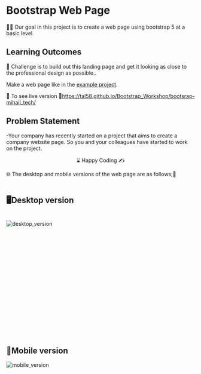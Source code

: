 # Bootstrap Web Page 

👨‍💻 Our goal in this project is to create a web page using bootstrap 5 at a basic level.

## Learning Outcomes

🎯 Challenge is to build out this landing page and get it looking as close to the professional design as possible..

Make a web page like in the [example project](https://harveycla.github.io/HarveyTech_with_Bootstrap5/).

🔗 To see live version 🎯https://tal58.github.io/Bootstrap_Workshop/bootsrap-mihail_tech/
   
## Problem Statement

-Your company has recently started on a project that aims to create a company website page. So you and your colleagues have started to work on the project.


<center> ⌛ Happy Coding  ✍ </center>

🌐 The desktop and mobile versions of the web page are as follows;🧭
<br><br>

## 🖥️Desktop version
<br>
<img src="images/desktop.gif"  align="left" alt="desktop_version">
<br>
<br>
<br>
<br>
<br>
<br>
<br>
<br>
<br>
<br><br><br><br><br><br><br><br><br>

## 📱Mobile version
<img src="images/mobile.gif"  align="left" alt="mobile_version">
